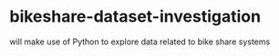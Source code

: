 # bikeshare-dataset-investigation
will make use of Python to explore data related to bike share systems
